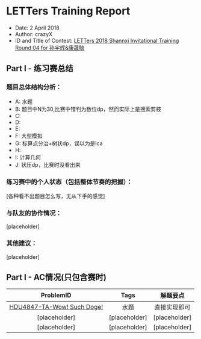 # LETTers Training Report

- Date: 2 April 2018
- Author: crazyX
- ID and Title of Contest: [LETTers 2018 Shannxi Invitational Training Round 04 for 孙宇辉&康晟毓](https://vjudge.net/contest/220459)

## Part I - 练习赛总结

### 题目总体结构分析：

- A: 水题
- B: 题目中N为30,比赛中错判为数位dp，然而实际上是搜索剪枝
- C: 
- D: 
- E: 
- F: 大型模拟
- G: 标算点分治+树状dp，误以为是lca
- H:  
- I: 计算几何
- J: 状压dp，比赛时没看出来

### 练习赛中的个人状态（包括整体节奏的把握）：

[各种看不出题目怎么写，无从下手的感觉]

### 与队友的协作情况：

[placeholder]

### 其他建议：

[placeholder]

## Part I - AC情况(只包含赛时)

| ProblemID | Tags | 解题要点 | 
| :-: | :-: | :-: | 
| [HDU4847-TA-Wow! Such Doge!](https://vjudge.net/contest/220459#problem/A) | 水题 | 直接实现即可 | 
| [placeholder] | [placeholder] | [placeholder] | 
| [placeholder] | [placeholder] | [placeholder] |
